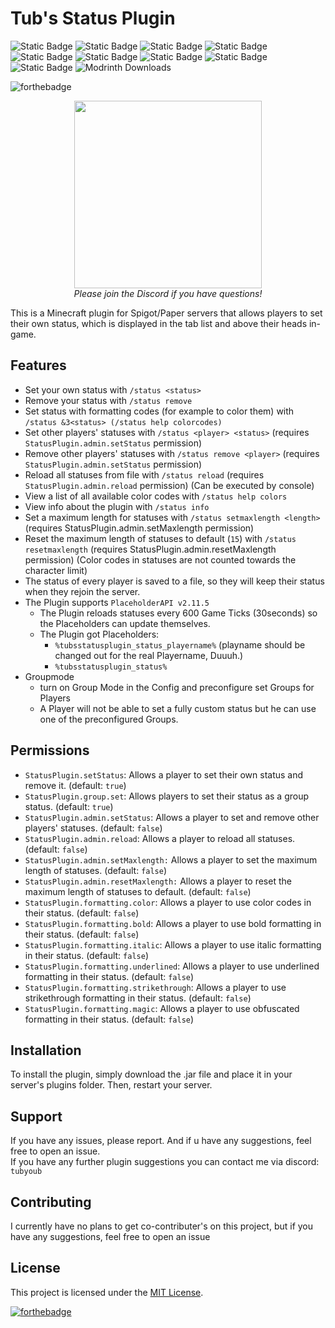 # Tub's Status Plugin
![Static Badge](https://img.shields.io/badge/MC-1.13-green)
![Static Badge](https://img.shields.io/badge/MC-1.14-green)
![Static Badge](https://img.shields.io/badge/MC-1.15-green)
![Static Badge](https://img.shields.io/badge/MC-1.16-green)
![Static Badge](https://img.shields.io/badge/MC-1.17-green)
![Static Badge](https://img.shields.io/badge/MC-1.18-green)
![Static Badge](https://img.shields.io/badge/MC-1.19-green)
![Static Badge](https://img.shields.io/badge/MC-1.20-green)
![Static Badge](https://img.shields.io/badge/MC-1.21-green)
![Modrinth Downloads](https://img.shields.io/modrinth/dt/km0yAITg?logo=Modrinth&style=flat-square)


![forthebadge](https://forthebadge.com/images/badges/works-on-my-machine.svg)

<p align="center">
    <a href="https://discord.tubyoub.de">
        <img src="https://i.imgur.com/JgDt1Fl.png" width="300">
    </a>
    <br/>
    <i>Please join the Discord if you have questions!</i>
</p>


This is a Minecraft plugin for Spigot/Paper servers that allows players to set their own status, which is displayed in the tab list and above their heads in-game.
## Features

- Set your own status with `/status <status>`
- Remove your status with `/status remove`
- Set status with formatting codes (for example to color them) with `/status &3<status> (/status help colorcodes)`
- Set other players' statuses with `/status <player> <status>` (requires `StatusPlugin.admin.setStatus` permission)
- Remove other players' statuses with `/status remove <player>` (requires `StatusPlugin.admin.setStatus` permission)
- Reload all statuses from file with `/status reload` (requires `StatusPlugin.admin.reload` permission) (Can be executed by console)
- View a list of all available color codes with `/status help colors`
- View info about the plugin with `/status info`
- Set a maximum length for statuses with `/status setmaxlength <length>` (requires StatusPlugin.admin.setMaxlength permission)
- Reset the maximum length of statuses to default (`15`) with `/status resetmaxlength` (requires StatusPlugin.admin.resetMaxlength permission)
  (Color codes in statuses are not counted towards the character limit)
- The status of every player is saved to a file, so they will keep their status when they rejoin the server.
- The Plugin supports `PlaceholderAPI v2.11.5`
  - The Plugin reloads statuses every 600 Game Ticks (30seconds) so the Placeholders can update themselves.
  - The Plugin got Placeholders:
    - `%tubsstatusplugin_status_playername%` (playname should be changed out for the real Playername, Duuuh.)
    - `%tubsstatusplugin_status%`
- Groupmode
  - turn on Group Mode in the Config and preconfigure set Groups for Players
  - A Player will not be able to set a fully custom status but he can use one of the preconfigured Groups.

## Permissions

- `StatusPlugin.setStatus`: Allows a player to set their own status and remove it. (default: `true`)
- `StatusPlugin.group.set`: Allows players to set their status as a group status. (default: `true`)
- `StatusPlugin.admin.setStatus`: Allows a player to set and remove other players' statuses. (default: `false`)
- `StatusPlugin.admin.reload`: Allows a player to reload all statuses.(default: `false`)
- `StatusPlugin.admin.setMaxlength:` Allows a player to set the maximum length of statuses. (default: `false`)
- `StatusPlugin.admin.resetMaxlength:` Allows a player to reset the maximum length of statuses to default. (default: `false`)
- `StatusPlugin.formatting.color`: Allows a player to use color codes in their status. (default: `false`)
- `StatusPlugin.formatting.bold`: Allows a player to use bold formatting in their status. (default: `false`)
- `StatusPlugin.formatting.italic`: Allows a player to use italic formatting in their status. (default: `false`)
- `StatusPlugin.formatting.underlined`: Allows a player to use underlined formatting in their status. (default: `false`)
- `StatusPlugin.formatting.strikethrough`: Allows a player to use strikethrough formatting in their status. (default: `false`)
- `StatusPlugin.formatting.magic`: Allows a player to use obfuscated formatting in their status. (default: `false`)

## Installation

To install the plugin, simply download the .jar file and place it in your server's plugins folder. Then, restart your server.

## Support

If you have any issues, please report. And if u have any suggestions, feel free to open an issue.
<br>
If you have any further plugin suggestions you can contact me via discord: `tubyoub`

## Contributing

I currently have no plans to get co-contributer's on this project, but if you have any suggestions, feel free to open an issue

## License

This project is licensed under the [MIT License](LICENSE).

[![forthebadge](https://forthebadge.com/images/badges/powered-by-black-magic.svg)](https://forthebadge.com)
